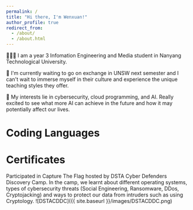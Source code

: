 ```yaml
---
permalink: /
title: "Hi there, I'm Wenxuan!"
author_profile: true
redirect_from: 
  - /about/
  - /about.html
---
```


👩🏻‍💻 I am a year 3 Infomation Engineering and Media student in Nanyang Technological University.

🐨 I'm currently waiting to go on exchange in UNSW next semester and I can't wait to immerse myself in their culture and experience the unique teaching styles they offer. 

🔎 My interests lie in cybersecurity, cloud programming, and AI. Really excited to see what more AI can achieve in the future and how it may potentially affect our lives.

Coding Languages
======


Certificates
======
Participated in Capture The Flag hosted by DSTA Cyber Defenders Discovery Camp. In the camp, we learnt about different operating systems, types of cybersecurity threats (Social Engineering, Ransomware, DDos, Cryptojacking) and ways to protect our data from intruders such as using Cryptology.
![DSTACDDC]({{ site.baseurl }}/images/DSTACDDC.png)
